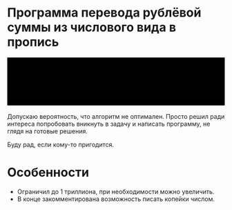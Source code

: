 # Программа перевода рублёвой суммы из числового вида в пропись

![example](https://raw.githubusercontent.com/paultovt/num-let-rub/master/num_let_rub.gif)

Допускаю вероятность, что алгоритм не оптимален. Просто решил ради интереса попробовать вникнуть в задачу и написать программу, не глядя на готовые решения.

Буду рад, если кому-то пригодится.

# Особенности

- Ограничил до 1 триллиона, при необходимости можно увеличить.
- В конце закомментирована возможность писать копейки числом.
